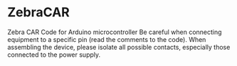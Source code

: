 # ZebraCAR
Zebra CAR Code for Arduino microcontroller
Be careful when connecting equipment to a specific pin (read the comments to the code). 
When assembling the device, please isolate all possible contacts, especially those connected to the power supply.
